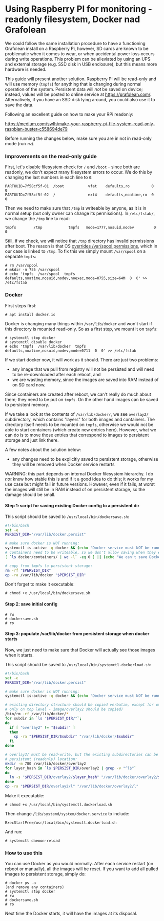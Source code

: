 # Using Raspberry PI for monitoring - readonly filesystem, Docker nad Grafolean

We could follow the same installation procedure to have a functioning Grafolean install on a Raspberry Pi, however, SD cards are known to be problematic when it comes to wear, or when accidental power loss occurs during write operations. This problem can be alleviated by using an UPS and external storage (e.g. SSD disk in USB enclosure), but this means more hardware is needed.

This guide will present another solution. Raspberry Pi will be read-only and will use memory (`tmpfs`) for anything that is changing during normal operation of the system. Persistent data will _not_ be saved on device; instead, values will be posted to online service at https://grafolean.com/. Alternatively, if you have an SSD disk lying around, you could also use it to save the data.

Following an excellent guide on how to make your RPi readonly:

https://medium.com/swlh/make-your-raspberry-pi-file-system-read-only-raspbian-buster-c558694de79

Before running the changes below, make sure you are in not in read-only mode (run `rw`).

### Improvements on the read-only guide

First, let's disable filesystem check for `/` and `/boot` - since both are readonly, we don't expect many filesystem errors to occur. We do this by changing the last numbers in each line to `0`:
```
PARTUUID=7f58cf5f-01  /boot           vfat    defaults,ro          0       0
PARTUUID=7f58cf5f-02  /               ext4    defaults,noatime,ro  0       0
```

Then we need to make sure that `/tmp` is writeable by anyone, as it is in normal setup (but only owner can change its permissions). In `/etc/fstab/`, we change the `/tmp` line to read:
```
tmpfs        /tmp            tmpfs   mode=1777,nosuid,nodev         0       0
```

Still, if we check, we will notice that `/tmp` directory has invalid permissions after boot. The reason is that OS [overrides /var/spool permissions](https://unix.stackexchange.com/a/491005), which in our case is linked to `/tmp`. To fix this we simply mount `/var/spool` on a separate `tmpfs`:
```
# rm /var/spool
# mkdir -m 755 /var/spool
# echo 'tmpfs  /var/spool  tmpfs  defaults,noatime,nosuid,nodev,noexec,mode=0755,size=64M  0  0' >> /etc/fstab
```

### Docker

First steps first:
```
# apt install docker.io
```

Docker is changing many things within `/var/lib/docker` and won't start if this directory is mounted read-only. So as a first step, we mount it on `tmpfs`:
```
# systemctl stop docker
# systemctl disable docker
# echo 'tmpfs  /var/lib/docker  tmpfs  defaults,noatime,nosuid,nodev,mode=0711  0  0' >> /etc/fstab
```

If we start docker now, it will work as it should. There are just two problems:
- any image that we pull from registry will not be persisted and will need to be re-downloaded after each reboot, and
- we are wasting memory, since the images are saved into RAM instead of on SD card now.

Since containers are created after reboot, we can't really do much about them; they need to be put on `tmpfs`. On the other hand images can be saved to persistent memory.

If we take a look at the contents of `/var/lib/docker/`, we see `overlay2/` subdirectory, which contains "layers" for both images and containers. The directory itself needs to be mounted on `tmpfs`, otherwise we would not be able to start containers (which create new entries here). However, what we can do is to move those entries that correspond to images to persistent storage and just link there.

A few notes about the solution below:
- any changes need to be explicitly saved to persistent storage, otherwise they will be removed when Docker service restarts

WARNING: this part depends on internal Docker filesystem hierarchy. I do _not_ know how stable this is and if it a good idea to do this; it works for my use case but might fail in future versions. However, even if it fails, at worst the images will still be in RAM instead of on persistent storage, so the damage should be small.


#### Step 1: script for saving existing Docker config to a persistent dir

This script should be saved to `/usr/local/bin/dockersave.sh`:
```bash
#!/bin/bash
set -e
PERSIST_DIR="/var/lib/docker.persist"

# make sure docker is NOT running:
systemctl is-active -q docker && (echo "Docker service must NOT be running, please stop it first!"; exit 1)
# containers need to be writeable, so we don't allow saving when they exist either:
[ `ls docker/containers/ | wc -l` -eq 0 ] || (echo "We can't save Docker configuration with containers; remove them first!"; exit 1)

# copy from tmpfs to persistent storage:
rm -rf "$PERSIST_DIR"
cp -ra /var/lib/docker "$PERSIST_DIR"
```

Don't forget to make it executable:
```
# chmod +x /usr/local/bin/dockersave.sh
```

#### Step 2: save initial config

```
# rw
# dockersave.sh
# ro
```

#### Step 3: populate /var/lib/docker from persistent storage when docker starts

Now, we just need to make sure that Docker will actually see those images when it starts.

This script should be saved to `/usr/local/bin/systemctl.dockerload.sh`:
```bash
#!/bin/bash
set -e
PERSIST_DIR="/var/lib/docker.persist"

# make sure docker is NOT running:
systemctl is-active -q docker && (echo "Docker service must NOT be running, please stop it first!"; exit 1)

# existing directory structure should be copied verbatim, except for overlay2/ (but
# only on top level - image/overlay2 should be copied)
/bin/rm -rf /var/lib/docker/*
for subdir in `ls "$PERSIST_DIR/"`;
do
  if [ "overlay2" != "$subdir" ]
  then
    cp -ra "$PERSIST_DIR/$subdir" "/var/lib/docker/$subdir"
  fi
done

# overlay2/ must be read-write, but the existing subdirectories can be links to a
# persistent (readonly) location:
mkdir -m 700 /var/lib/docker/overlay2
for layer_hash in `ls $PERSIST_DIR/overlay2 | grep -v "^l$"`
do
  ln -s "$PERSIST_DIR/overlay2/$layer_hash" "/var/lib/docker/overlay2/$layer_hash"
done
cp -ra "$PERSIST_DIR/overlay2/l" "/var/lib/docker/overlay2/l"
```

Make it executable:
```
# chmod +x /usr/local/bin/systemctl.dockerload.sh
```

Then change `/lib/systemd/system/docker.service` to include:
```
ExecStartPre=/usr/local/bin/systemctl.dockerload.sh
```

And run:
```
# systemctl daemon-reload
```

### How to use this

You can use Docker as you would normally. After each service restart (on reboot or manually), all the images will be reset. If you want to add all pulled images to persistent storage, simply do:
```
# docker ps -a
(and remove any containers)
# systemctl stop docker
# rw
# dockersave.sh
# ro
```

Next time the Docker starts, it will have the images at its disposal.


